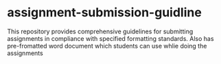 # assignment-submission-guidline
This repository provides comprehensive guidelines for submitting assignments in compliance with specified formatting standards.
Also has pre-fromatted word document which students can use whlie doing the assignments
